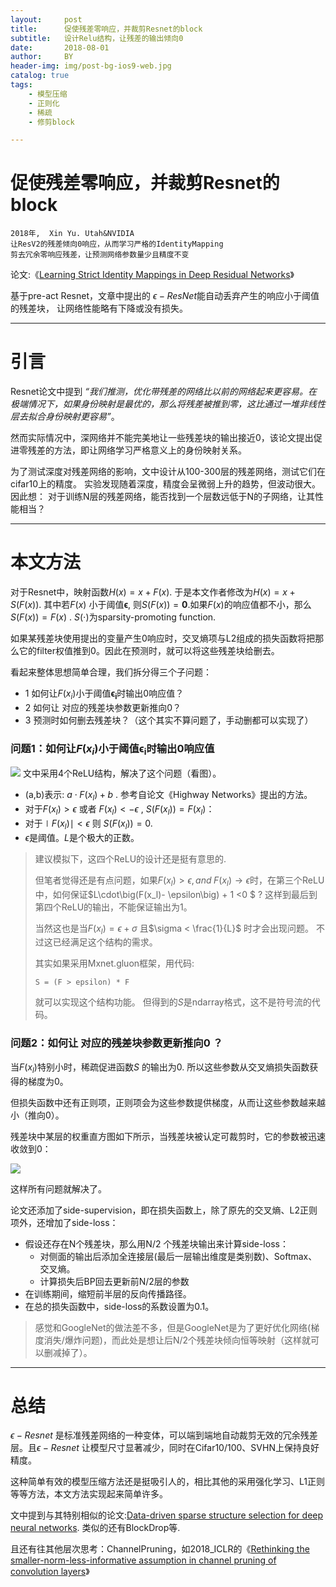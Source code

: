 ```yaml
---
layout:     post
title:      促使残差零响应，并裁剪Resnet的block
subtitle:   设计Relu结构，让残差的输出倾向0
date:       2018-08-01
author:     BY
header-img: img/post-bg-ios9-web.jpg
catalog: true
tags:
    - 模型压缩
    - 正则化
    - 稀疏
    - 修剪block

---
```


# 促使残差零响应，并裁剪Resnet的block
    2018年,  Xin Yu. Utah&NVIDIA
    让ResV2的残差倾向0响应，从而学习严格的IdentityMapping
    剪去冗余零响应残差，让预测网络参数量少且精度不变

论文:《[Learning Strict Identity Mappings in Deep Residual Networks](https://arxiv.org/abs/1804.01661v3)》

基于pre-act Resnet，文章中提出的 $\epsilon-ResNet$能自动丢弃产生的响应小于阈值的残差块， 让网络性能略有下降或没有损失。

---


# 引言

Resnet论文中提到 *“我们推测，优化带残差的网络比以前的网络起来更容易。在极端情况下，如果身份映射是最优的，那么将残差被推到零，这比通过一堆非线性层去拟合身份映射更容易”*。

然而实际情况中，深网络并不能完美地让一些残差块的输出接近0，该论文提出促进零残差的方法，即让网络学习严格意义上的身份映射关系。

为了测试深度对残差网络的影响，文中设计从100-300层的残差网络，测试它们在cifar10上的精度。  实验发现随着深度，精度会呈微弱上升的趋势，但波动很大。因此想： 对于训练N层的残差网络，能否找到一个层数远低于N的子网络，让其性能相当？

---

# 本文方法

对于Resnet中，映射函数$H(x)=x+F(x)$.  于是本文作者修改为$H(x)=x+S\big(F(x)\big)$. 其中若$F(x)$ 小于阈值$\boldsymbol{\epsilon}$, 则$S\big(F(x)\big)=\boldsymbol{0}$.如果$F(x)$的响应值都不小，那么$S\big(F(x)\big)=F(x)$ . $S(\cdot)$为sparsity-promoting function.

如果某残差块使用提出的变量产生0响应时，交叉熵项与L2组成的损失函数将把那么它的filter权值推到0。因此在预测时，就可以将这些残差块给删去。

看起来整体思想简单合理，我们拆分得三个子问题：

- 1 如何让$F(x_i)$小于阈值$\boldsymbol{\epsilon_i}$时输出0响应值？
- 2 如何让 对应的残差块参数更新推向0？
- 3 预测时如何删去残差块？（这个其实不算问题了，手动删都可以实现了）


### 问题1：如何让$F(x_i)$小于阈值$\boldsymbol{\epsilon_i}$时输出0响应值

![](https://github.com/luonango/luonango.github.io/raw/master/img/pictures/4_ReLU_to_zero_or_one.png)
文中采用4个ReLU结构，解决了这个问题（看图）。

- (a,b)表示: $a\cdot F(x_l) + b$ . 参考自论文《Highway Networks》提出的方法。
- 对于$F(x_l)>\epsilon$ 或者 $F(x_l)< - \epsilon$ , $S(F(x_l))= F(x_l)$：
- 对于$\mid F(x_l)\mid < \epsilon$ 则 $S(F(x_l))= 0$.
- $\epsilon$是阈值。$L$是个极大的正数。

> 建议模拟下，这四个ReLU的设计还是挺有意思的. 
> 
> 但笔者觉得还是有点问题，如果$F(x_l)>\epsilon, and \; F(x_l) \rightarrow \epsilon$时，在第三个ReLU中，如何保证$L\cdot\big(F(x_l)- \epsilon\big) + 1 <0 $ ? 这样到最后到第四个ReLU的输出，不能保证输出为1。 
> 
> 当然这也是当$F(x_l)= \epsilon + \sigma$ 且$\sigma < \frac{1}{L}$ 时才会出现问题。
> 不过这已经满足这个结构的需求。
> 
> 其实如果采用Mxnet.gluon框架，用代码: 
> 
> ```
> S = (F > epsilon) * F
> ```
> 
> 就可以实现这个结构功能。 但得到的$S$是ndarray格式，这不是符号流的代码。


### 问题2：如何让 对应的残差块参数更新推向0 ？

当$F(x_l)$特别小时，稀疏促进函数$S$ 的输出为0. 所以这些参数从交叉熵损失函数获得的梯度为0。

但损失函数中还有正则项，正则项会为这些参数提供梯度，从而让这些参数越来越小（推向0）。

残差块中某层的权重直方图如下所示，当残差块被认定可裁剪时，它的参数被迅速收敛到0：

![](https://github.com/luonango/luonango.github.io/raw/master/img/pictures/weight_collapse.png)


这样所有问题就解决了。


论文还添加了side-supervision，即在损失函数上，除了原先的交叉熵、L2正则项外，还增加了side-loss：

- 假设还存在N个残差块，那么用N/2 个残差块输出来计算side-loss：
    + 对侧面的输出后添加全连接层(最后一层输出维度是类别数)、Softmax、交叉熵。
    + 计算损失后BP回去更新前N/2层的参数
- 在训练期间，缩短前半层的反向传播路径。
- 在总的损失函数中，side-loss的系数设置为0.1。

> 感觉和GoogleNet的做法差不多，但是GoogleNet是为了更好优化网络(梯度消失/爆炸问题)，而此处是想让后N/2个残差块倾向恒等映射（这样就可以删减掉了）。

---

# 总结

$\epsilon-Resnet$ 是标准残差网络的一种变体，可以端到端地自动裁剪无效的冗余残差层。且$\epsilon-Resnet$ 让模型尺寸显著减少，同时在Cifar10/100、SVHN上保持良好精度。


这种简单有效的模型压缩方法还是挺吸引人的，相比其他的采用强化学习、L1正则等等方法，本文方法实现起来简单许多。

文中提到与其特别相似的论文:[Data-driven sparse structure selection for deep neural networks](https://arxiv.org/abs/1707.01213). 类似的还有BlockDrop等.

且还有往其他层次思考：ChannelPruning，如2018_ICLR的《[Rethinking the smaller-norm-less-informative assumption in channel pruning of convolution layers](https://arxiv.org/abs/1802.00124)》

